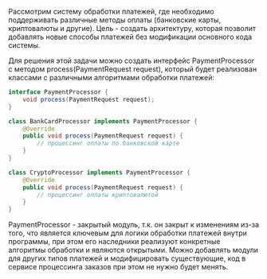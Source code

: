 Рассмотрим систему обработки платежей, где необходимо поддерживать различные методы оплаты (банковские карты, криптовалюты и другие). Цель - создать архитектуру, которая позволит добавлять новые способы платежей без модификации основного кода системы.  

Для решения этой задачи можно создать интерфейс PaymentProcessor с методом process(PaymentRequest request), который будет реализован классами с различными алгоритмами обработки платежей:

```java
interface PaymentProcessor {
    void process(PaymentRequest request);
}
```

```java
class BankCardProcessor implements PaymentProcessor {
    @Override
    public void process(PaymentRequest request) {
        // процессинг оплаты по банковской карте
    }
}
```

```java
class CryptoProcessor implements PaymentProcessor {
    @Override
    public void process(PaymentRequest request) {
        // процессинг оплаты криптовалютой
    }
}
```

PaymentProcessor - закрытый модуль, т.к. он закрыт к изменениям из-за того, что является ключевым для логики обработки платежей внутри программы, при этом его наследники реализуют конкретные алгоритмы обработки и являются открытыми. Можно добавлять модули для других типов платежей и модифицировать существующие, код в сервисе процессинга заказов при этом не нужно будет менять.
